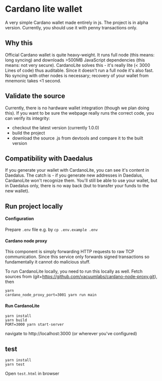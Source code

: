 # Cardano lite wallet

A very simple Cardano wallet made entirely in js. The project is in alpha version. Currently, you
should use it with penny transactions only.

## Why this

Official Cardano wallet is quite heavy-weight. It runs full node (this means: long syncing) and
downloads >500MB JavaScript dependencies (this means: not very secure). CardanoLite solves this -
it's really lite (< 3000 Lines of code) thus auditable. Since it doesn't run a full node it's also
fast. No syncing with other nodes is necessary; recovery of your wallet from mnemonic takes <1
second.

## Validate the source

Currently, there is no hardware wallet integration (though we plan doing this). If you want to be
sure the webpage really runs the correct code, you can verify its integrity:

- checkout the latest version (currently 1.0.0)
- build the project
- download the source .js from devtools and compare it to the built version

## Compatibility with Daedalus

If you generate your wallet with CardanoLite, you can see it's content in Daedalus. The catch is -
if you generate new addresses in Daedalus, CardanoLite won't recognize them. You'll still be able to
use your wallet, but in Daedalus only, there is no way back (but to transfer your funds to the new
wallet).

## Run project locally

#### Configuration

Prepare `.env` file
e.g. by `cp .env.example .env`

#### Cardano node proxy
This component is simply forwarding HTTP requests to raw TCP communication. Since this service only
forwards signed transactions so fundamentally it cannot do malicious stuff.

To run CardanoLite locally, you need to run this locally as well. Fetch sources from
(git+https://github.com/vacuumlabs/cardano-node-proxy.git), then
```
yarn
cardano_node_proxy_port=3001 yarn run main
```

#### Run CardanoLite

```
yarn install
yarn build
PORT=3000 yarn start-server
```
navigate to http://localhost:3000 (or wherever you've configured)

## test

```
yarn install
yarn test
```

Open `test.html` in browser
